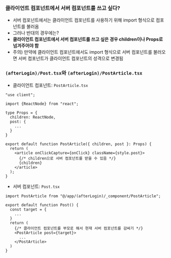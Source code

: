 ### 클라이언트 컴포넌트에서 서버 컴포넌트를 쓰고 싶다?
- 서버 컴포넌트에서는 클라이언트 컴포넌트를 사용하기 위해 import 형식으로 컴포넌트를 불러옴
- 그러나 반대의 경우에는?
- **클라이언트 컴포넌트에서 서버 컴포넌트를 쓰고 싶은 경우 children이나 Props로 넘겨주어야 함**
- 주의) 만약에 클라이언트 컴포넌트에서도 import 형식으로 서버 컴포넌트를 불러오면 서버 컴포넌트가 클라이언트 컴포넌트의 성격으로 변경됨

### `(afterLogin)/Post.tsx`와 `(afterLogin)/PostArticle.tsx`
- 클라이언트 컴포넌트: `PostArticle.tsx`
```tsx
"use client";

import {ReactNode} from "react";

type Props = {
  children: ReactNode,
  post: {
    ...
  }
}

export default function PostArticle({ children, post }: Props) {
  return (
    <article onClickCapture={onClick} className={style.post}>
      {/* children으로 서버 컴포넌트를 받을 수 있음 */}
      {children}
    </article>
  );
}
```
- 서버 컴포넌트: `Post.tsx`
```tsx
import PostArticle from "@/app/(afterLogin)/_component/PostArticle";

export default function Post() {
  const target = {
    ...
  }
  return (
    {/* 클라이언트 컴포넌트를 부모로 해서 현재 서버 컴포넌트를 감싸기 */}
    <PostArticle post={target}>
      ...
    </PostArticle>
  )
}
```